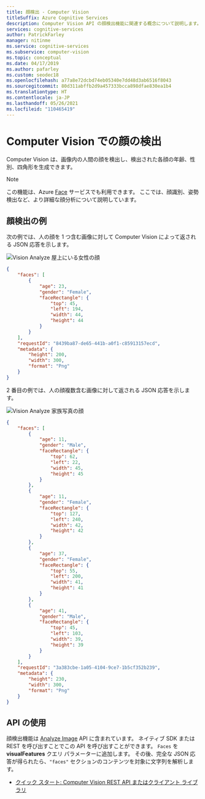 ```yaml
---
title: 顔検出 - Computer Vision
titleSuffix: Azure Cognitive Services
description: Computer Vision API の顔検出機能に関連する概念について説明します。
services: cognitive-services
author: PatrickFarley
manager: nitinme
ms.service: cognitive-services
ms.subservice: computer-vision
ms.topic: conceptual
ms.date: 04/17/2019
ms.author: pafarley
ms.custom: seodec18
ms.openlocfilehash: a77a8e72dcbd74eb05340e7dd48d3ab6516f8043
ms.sourcegitcommit: 80d311abffb2d9a457333bcca898dfae830ea1b4
ms.translationtype: HT
ms.contentlocale: ja-JP
ms.lasthandoff: 05/26/2021
ms.locfileid: "110465419"
---
```

# <a name="face-detection-with-computer-vision"></a>Computer Vision での顔の検出

Computer Vision は、画像内の人間の顔を検出し、検出された各顔の年齢、性別、四角形を生成できます。 

> [!NOTE]
> この機能は、Azure [Face](../face/index.yml) サービスでも利用できます。 ここでは、顔識別、姿勢検出など、より詳細な顔分析について説明しています。 

## <a name="face-detection-examples"></a>顔検出の例

次の例では、人の顔を 1 つ含む画像に対して Computer Vision によって返される JSON 応答を示します。

![Vision Analyze 屋上にいる女性の顔](./Images/woman_roof_face.png)

```json
{
    "faces": [
        {
            "age": 23,
            "gender": "Female",
            "faceRectangle": {
                "top": 45,
                "left": 194,
                "width": 44,
                "height": 44
            }
        }
    ],
    "requestId": "8439ba87-de65-441b-a0f1-c85913157ecd",
    "metadata": {
        "height": 200,
        "width": 300,
        "format": "Png"
    }
}
```

2 番目の例では、人の顔複数含む画像に対して返される JSON 応答を示します。

![Vision Analyze 家族写真の顔](./Images/family_photo_face.png)

```json
{
    "faces": [
        {
            "age": 11,
            "gender": "Male",
            "faceRectangle": {
                "top": 62,
                "left": 22,
                "width": 45,
                "height": 45
            }
        },
        {
            "age": 11,
            "gender": "Female",
            "faceRectangle": {
                "top": 127,
                "left": 240,
                "width": 42,
                "height": 42
            }
        },
        {
            "age": 37,
            "gender": "Female",
            "faceRectangle": {
                "top": 55,
                "left": 200,
                "width": 41,
                "height": 41
            }
        },
        {
            "age": 41,
            "gender": "Male",
            "faceRectangle": {
                "top": 45,
                "left": 103,
                "width": 39,
                "height": 39
            }
        }
    ],
    "requestId": "3a383cbe-1a05-4104-9ce7-1b5cf352b239",
    "metadata": {
        "height": 230,
        "width": 300,
        "format": "Png"
    }
}
```

## <a name="use-the-api"></a>API の使用

顔検出機能は [Analyze Image](https://westcentralus.dev.cognitive.microsoft.com/docs/services/computer-vision-v3-2/operations/56f91f2e778daf14a499f21b) API に含まれています。 ネイティブ SDK または REST を呼び出すことでこの API を呼び出すことができます。 `Faces` を **visualFeatures** クエリ パラメーターに追加します。 その後、完全な JSON 応答が得られたら、`"faces"` セクションのコンテンツを対象に文字列を解析します。

* [クイック スタート: Computer Vision REST API またはクライアント ライブラリ](./quickstarts-sdk/image-analysis-client-library.md?pivots=programming-language-csharp)

